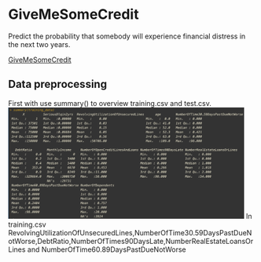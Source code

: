 # GiveMeSomeCredit
Predict the probability that somebody will experience financial distress in the next two years.

[GiveMeSomeCredit](https://www.kaggle.com/c/GiveMeSomeCredit/overview)

## Data preprocessing
First with use summary() to overview training.csv and test.csv.
<img src="https://github.com/CCMinyi/Rproject_GiveMeSomeCredit/blob/main/image/training%20data.png" width=480>
In training.csv RevolvingUtilizationOfUnsecuredLines,NumberOfTime30.59DaysPastDueNotWorse,DebtRatio,NumberOfTimes90DaysLate,NumberRealEstateLoansOrLines and NumberOfTime60.89DaysPastDueNotWorse
